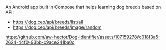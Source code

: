 An Android app built in Compose that helps learning dog breeds based on API:
- https://dog.ceo/api/breeds/list/all
- https://dog.ceo/api/breeds/image/random

https://github.com/aw-hector/Dog-Identifier/assets/107159278/c018f3a5-2624-44f0-93bb-c9ace241ba0c

